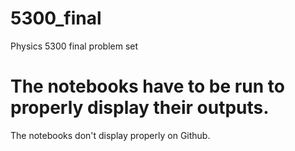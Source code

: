 # 5300_final
Physics 5300 final problem set

# The notebooks have to be run to properly display their outputs.
The notebooks don't display properly on Github.
